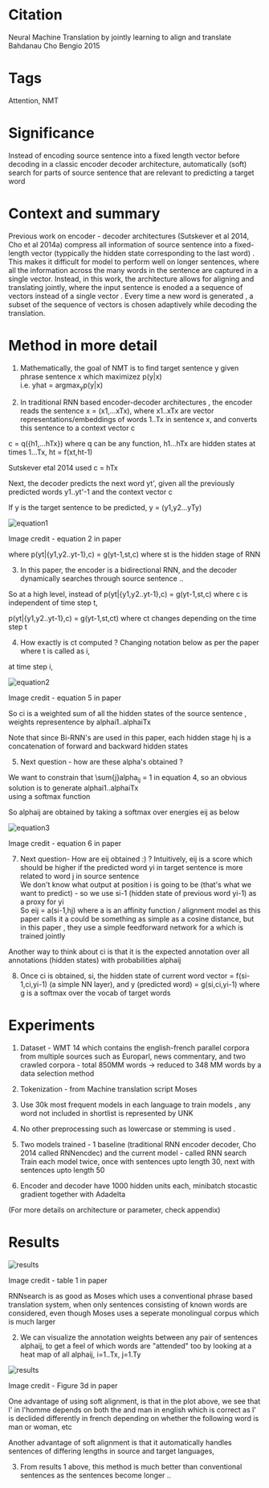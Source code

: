 # Citation  

Neural Machine Translation by jointly learning to align and translate
Bahdanau Cho Bengio 2015


# Tags  

Attention, NMT

# Significance

Instead of encoding source sentence into a fixed length vector before decoding in a classic encoder decoder architecture, 
automatically (soft) search for parts of source sentence that are relevant to predicting a target word 

# Context and summary  

Previous work on encoder - decoder architectures (Sutskever et al 2014, Cho et al 2014a) compress all information 
of source sentence into a fixed-length vector (typpically the hidden state corresponding to the last word) .
This makes it difficult for model to perform well on longer sentences, where all the information across the many words in the sentence
are captured in a single vector. 
Instead, in this work, the architecture allows for aligning and translating jointly, where the input sentence 
is enoded a a sequence of vectors instead of a single vector . Every time  a new word is generated , a subset of the 
sequence of vectors is chosen adaptively while decoding the translation.  





# Method in more detail

1)  Mathematically, the goal of NMT is to find target sentence y given phrase sentence x which maximizez p(y|x)  
i.e. yhat = argmax<sub>y</sub>p(y|x)  

2) In traditional RNN based encoder-decoder architectures , the encoder reads the sentence x = (x1,...xTx),
where x1..xTx are vector representations/embeddings of words 1..Tx in sentence x, and converts this sentence to a context vector c

c = q({h1,...hTx}) where q can be any function, h1...hTx are hidden states at times 1...Tx, ht = f(xt,ht-1)  

Sutskever etal 2014 used c = hTx   

Next, the decoder predicts the next word yt', given all the previously predicted words y1..yt'-1 and the context vector c  

If y is the target sentence to be predicted, y = (y1,y2...yTy)


![equation1](bahnadauattention_pic1.png "Image Credit Equation 2 in paper") 

Image credit - equation 2 in paper  


where p(yt|{y1,y2..yt-1},c) = g(yt-1,st,c) where st is the hidden stage of RNN      



3) In this paper, the encoder is a bidirectional RNN, and the decoder dynamically searches through source sentence ..

So at a high level, instead of p(yt|{y1,y2..yt-1},c) = g(yt-1,st,c) where c is independent of time step t,

p(yt|{y1,y2..yt-1},c) = g(yt-1,st,ct) where ct changes depending on the time step t   

4) How exactly is ct computed ? Changing notation below as per the paper where t is called as i,

at time step i, 

![equation2](bahnadauattention_pic2.png "Image Credit Equation 5 in paper")    

Image credit - equation 5 in paper 

So ci is a weighted sum of all the hidden states of the source sentence , weights representence by alphai1..alphaiTx  

Note that since Bi-RNN's are used in this paper, each hidden stage hj is a concatenation of forward and backward hidden states  

5) Next question - how are these alpha's obtained ? 

We want to constrain that \sum{j}alpha<sub>ij</sub> = 1 in equation 4, so an obvious solution is to generate alphai1..alphaiTx  
using a softmax function 

So alphaij are obtained by taking a softmax over energies eij as below  

![equation3](bahnadauattention_pic3.png "Image Credit Equation 6 in paper")   

Image credit - equation 6 in paper  

7) Next question- How are eij obtained :) ? Intuitively, eij is a score which should be higher if the predicted word yi in target sentence is more related to word j in source sentence  
We don't know what output at position i is going to be (that's what we want to predict) - so we use si-1 (hidden state of previous word yi-1) as a proxy for yi  
So eij = a(si-1,hj)  where a is an affinity function / alignment model as this paper calls it
a could be something as simple as a cosine distance, but in this paper , they 
use a simple feedforward network for a which is trained jointly  

Another way to think about ci is that it is the expected annotation over all annotations  (hidden states) with probabilities alphaij    

8) Once ci is obtained, si, the hidden state of current word vector = f(si-1,ci,yi-1)  (a simple NN layer),
and y (predicted word) = g(si,ci,yi-1) where g is a softmax over the vocab of target words
 



# Experiments

1) Dataset - WMT 14 which contains the english-french parallel corpora from multiple sources such as Europarl, news commentary, 
and two crawled corpora - total 850MM words -> reduced to 348 MM words by a data selection method   

2) Tokenization - from Machine translation script Moses  

3) Use 30k most frequent models in each language to train models , any word not included in shortlist is represented by UNK

4) No other preprocessing such as lowercase or stemming is used . 

5) Two models trained - 1 baseline (traditional RNN encoder decoder, Cho 2014 called RNNencdec) and the current model - called RNN search  
Train each model twice, once with sentences upto length 30, next with sentences upto length 50  

6) Encoder and decoder have 1000 hidden units each, minibatch stocastic gradient together with Adadelta  


(For more details on architecture or parameter, check appendix)


# Results   

![results](bahnadauattention_pic4.png "Image Credit Table 1 in paper")  

Image credit - table 1 in paper 

RNNsearch is as good as Moses which uses a conventional phrase based translation system, when only sentences 
consisting of known words are considered, even though Moses uses a seperate monolingual corpus which is much larger  




2) We can visualize the annotation weights between any pair of sentences alphaij, to get a feel of which words are "attended" too
by looking at a heat map of all alphaij, i=1..Tx, j=1.Ty     

![results](bahnadauattention_pic5.png "Image Credit Figure 3d in paper")   


Image credit - Figure 3d in paper

One advantage of using soft alignment, is that in the plot above, we see that l' in l'homme depends on both the and man in english
which is correct as l' is declided differently in french depending on whether the following word is man or woman, etc  

Another advantage of soft alignment is that it automatically handles sentences of differing lengths in source and target languages,  


3) From results 1 above, this method is much better than conventional sentences as the sentences become longer .. 

